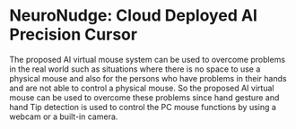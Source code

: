 # NeuroNudge: Cloud Deployed AI Precision Cursor

The proposed AI virtual mouse system can be used to overcome problems in the real world such as situations where there is no space to use a physical mouse and also for the persons who have problems in their hands and are not able to control a physical mouse. So the proposed AI virtual mouse can be used to overcome these problems since hand gesture and hand Tip detection is used to control the PC mouse functions by using a webcam or a built-in camera.
